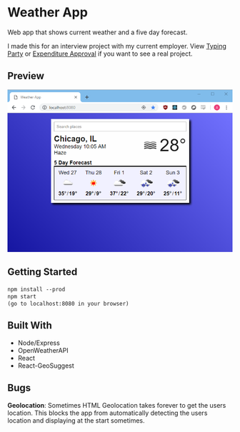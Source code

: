 # Weather App

Web app that shows current weather and a five day forecast.

I made this for an interview project with my current employer. View 
[Typing Party](https://github.com/AdamLoe/TypingParty)
or
[Expenditure Approval](https://github.com/AdamLoe/expenditure-approval)
if you want to see a real project.

## Preview
![Preview image not loading](/Preview.png) 

## Getting Started
```
npm install --prod  
npm start
(go to localhost:8080 in your browser)
```

## Built With

* Node/Express
* OpenWeatherAPI
* React
* React-GeoSuggest

## Bugs

**Geolocation**: Sometimes HTML Geolocation takes forever to get the users location.
This blocks the app from automatically detecting the users location and displaying at the start sometimes.

